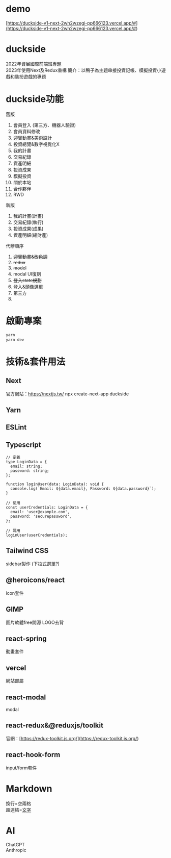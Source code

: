 # demo
[https://duckside-v1-next-2wh2wzegi-pp666123.vercel.app/#](<https://duckside-v1-next-2wh2wzegi-pp666123.vercel.app/#>)
# duckside
2022年資展國際前端班專題  
2023年使用Next及Redux重構 
簡介：以鴨子為主題串接投資記帳、模擬投資小遊戲和裝扮遊戲的專題  

# duckside功能

舊版

1. 會員登入 (第三方、機器人驗證)
2. 會員資料修改
3. 迎賓動畫&美術設計
4. 投資總覽&數字視覺化X
5. 我的計畫
6. 交易紀錄
7. 資產明細
8. 投資成果
9. 模擬投資
10. 關於本站
11. 合作夥伴
12. RWD  

新版

1. 我的計畫(計畫)
2. 交易紀錄(執行)
3. 投資成果(成果)
4. 資產明細(總財產)

代辦順序

1. ~~迎賓動畫&改色調~~
2. ~~redux~~
1. ~~model~~
1. modal UI復刻
1. ~~登入state規劃~~
3. 登入&頭像選單
4. 第三方
5. 

# 啟動專案
```bash
yarn 
yarn dev
```

# 技術&套件用法
## Next
官方網站：https://nextjs.tw/
npx create-next-app duckside
## Yarn
## ESLint
## Typescript
```
// 定義
type LoginData = {
  email: string;
  password: string;
};

function loginUser(data: LoginData): void {
  console.log(`Email: ${data.email}, Password: ${data.password}`);
}

// 使用
const userCredentials: LoginData = {
  email: 'user@example.com',
  password: 'securepassword',
};

// 調用
loginUser(userCredentials);
```
## Tailwind CSS
sidebar製作 (下拉式選單?)
## @heroicons/react
icon套件
## GIMP
圖片軟體free開源
LOGO去背
## react-spring
動畫套件
## vercel
網站部屬
## react-modal
modal
## react-redux&@reduxjs/toolkit
官網：[https://redux-toolkit.js.org/](<https://redux-toolkit.js.org/>)  
## react-hook-form
input/form套件

# Markdown
換行=空兩格  
超連結=[文字](<www.test.com>)  

# AI
ChatGPT  
Anthropic  
